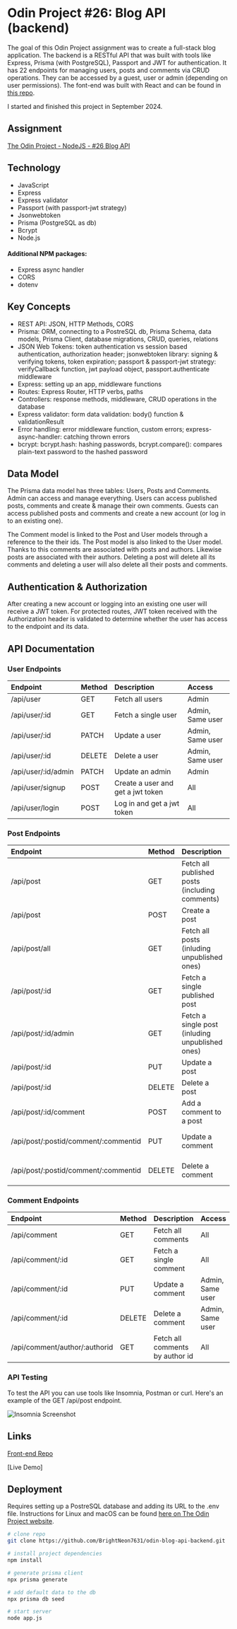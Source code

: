 # Odin Project #26: Blog API (backend)

The goal of this Odin Project assignment was to create a full-stack blog application. The backend is a RESTful API that was built with tools like Express, Prisma (with PostgreSQL), Passport and JWT for authentication. It has 22 endpoints for managing users, posts and comments via CRUD operations. They can be accessed by a guest, user or admin (depending on user permissions). The font-end was built with React and can be found in [this repo](https://github.com/brightneon7631/odin-blog-api-frontend).

I started and finished this project in September 2024.

## Assignment

[The Odin Project - NodeJS - #26 Blog API](https://www.theodinproject.com/lessons/node-path-nodejs-blog-api)

## Technology

- JavaScript
- Express
- Express validator
- Passport (with passport-jwt strategy)
- Jsonwebtoken
- Prisma (PostgreSQL as db)
- Bcrypt
- Node.js

#### Additional NPM packages:

- Express async handler
- CORS
- dotenv

## Key Concepts

- REST API: JSON, HTTP Methods, CORS
- Prisma: ORM, connecting to a PostreSQL db, Prisma Schema, data models, Prisma Client, database migrations, CRUD, queries, relations
- JSON Web Tokens: token authentication vs session based authentication, authorization header; jsonwebtoken library: signing & verifying tokens, token expiration; passport & passport-jwt strategy: verifyCallback function, jwt payload object, passport.authenticate middleware
- Express: setting up an app, middleware functions
- Routes: Express Router, HTTP verbs, paths
- Controllers: response methods, middleware, CRUD operations in the database
- Express validator: form data validation: body() function & validationResult
- Error handling: error middleware function, custom errors; express-async-handler: catching thrown errors
- bcrypt: bcrypt.hash: hashing passwords, bcrypt.compare(): compares plain-text password to the hashed password

## Data Model

The Prisma data model has three tables: Users, Posts and Comments. Admin can access and manage everything. Users can access published posts, comments and create & manage their own comments. Guests can access published posts and comments and create a new account (or log in to an existing one).

The Comment model is linked to the Post and User models through a reference to the their ids. The Post model is also linked to the User model. Thanks to this comments are associated with posts and authors. Likewise posts are associated with their authors. Deleting a post will delete all its comments and deleting a user will also delete all their posts and comments.

## Authentication & Authorization

After creating a new account or logging into an existing one user will receive a JWT token. For protected routes, JWT token received with the Authorization header is validated to determine whether the user has access to the endpoint and its data.

## API Documentation

### User Endpoints

| Endpoint            | Method | Description                       | Access           |
| :------------------ | :----- | :-------------------------------- | :--------------- |
| /api/user           | GET    | Fetch all users                   | Admin            |
| /api/user/:id       | GET    | Fetch a single user               | Admin, Same user |
| /api/user/:id       | PATCH  | Update a user                     | Admin, Same user |
| /api/user/:id       | DELETE | Delete a user                     | Admin, Same user |
| /api/user/:id/admin | PATCH  | Update an admin                   | Admin            |
| /api/user/signup    | POST   | Create a user and get a jwt token | All              |
| /api/user/login     | POST   | Log in and get a jwt token        | All              |

### Post Endpoints

| Endpoint                             | Method | Description                                     | Access           |
| :----------------------------------- | :----- | :---------------------------------------------- | :--------------- |
| /api/post                            | GET    | Fetch all published posts (including comments)  | All              |
| /api/post                            | POST   | Create a post                                   | Admin            |
| /api/post/all                        | GET    | Fetch all posts (inluding unpublished ones)     | Admin            |
| /api/post/:id                        | GET    | Fetch a single published post                   | All              |
| /api/post/:id/admin                  | GET    | Fetch a single post (inluding unpublished ones) | Admin            |
| /api/post/:id                        | PUT    | Update a post                                   | Admin            |
| /api/post/:id                        | DELETE | Delete a post                                   | Admin            |
| /api/post/:id/comment                | POST   | Add a comment to a post                         | Admin, User      |
| /api/post/:postid/comment/:commentid | PUT    | Update a comment                                | Admin, Same User |
| /api/post/:postid/comment/:commentid | DELETE | Delete a comment                                | Admin, Same User |

### Comment Endpoints

| Endpoint                      | Method | Description                     | Access           |
| :---------------------------- | :----- | :------------------------------ | :--------------- |
| /api/comment                  | GET    | Fetch all comments              | All              |
| /api/comment/:id              | GET    | Fetch a single comment          | All              |
| /api/comment/:id              | PUT    | Update a comment                | Admin, Same user |
| /api/comment/:id              | DELETE | Delete a comment                | Admin, Same user |
| /api/comment/author/:authorid | GET    | Fetch all comments by author id | All              |

### API Testing

To test the API you can use tools like Insomnia, Postman or curl. Here's an example of the GET /api/post endpoint.

![Insomnia Screenshot](screenshot.png)

## Links

[Front-end Repo](https://github.com/brightneon7631/odin-blog-api-frontend)

[Live Demo]

## Deployment

Requires setting up a PostreSQL database and adding its URL to the .env file. Instructions for Linux and macOS can be found [here on The Odin Project website](https://www.theodinproject.com/lessons/nodejs-installing-postgresql).

```bash
# clone repo
git clone https://github.com/BrightNeon7631/odin-blog-api-backend.git

# install project dependencies
npm install

# generate prisma client
npx prisma generate

# add default data to the db
npx prisma db seed

# start server
node app.js
```